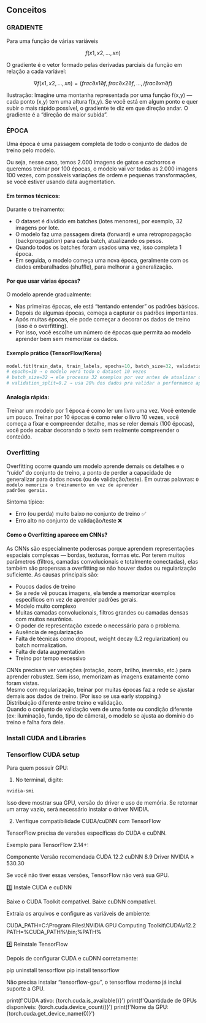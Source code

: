 ## Conceitos

### GRADIENTE

Para uma função de várias variáveis 

$$f(x1​,x2​,...,xn​)$$

O gradiente é o vetor formado pelas derivadas parciais da função em relação a cada variável:

$$∇f(x1​,x2​,...,xn​)=(frac{∂x1}{​∂f}​,frac{∂x2}​{∂f}​,...,/frac{∂xn}{​∂f}​)$$

Ilustração:
Imagine uma montanha representada por uma função f(x,y) — cada ponto (x,y) tem uma altura f(x,y).
Se você está em algum ponto e quer subir o mais rápido possível, o gradiente te diz em que direção andar.
O gradiente é a “direção de maior subida”.


### ÉPOCA

Uma época é uma passagem completa de todo o conjunto de dados de treino pelo modelo.

Ou seja, nesse caso, temos 2.000 imagens de gatos e cachorros e queremos treinar por 100 épocas, o modelo vai ver todas as 2.000 imagens 100 vezes, com possíveis variações de ordem e pequenas transformações, se você estiver usando data augmentation.

#### Em termos técnicos:

Durante o treinamento:

- O dataset é dividido em batches (lotes menores), por exemplo, 32 imagens por lote.
- O modelo faz uma passagem direta (forward) e uma retropropagação (backpropagation) para cada batch, atualizando os pesos.
- Quando todos os batches foram usados uma vez, isso completa 1 época.
- Em seguida, o modelo começa uma nova época, geralmente com os dados embaralhados (shuffle), para melhorar a generalização.

#### Por que usar várias épocas?

O modelo aprende gradualmente:
- Nas primeiras épocas, ele está “tentando entender” os padrões básicos.
- Depois de algumas épocas, começa a capturar os padrões importantes.
- Após muitas épocas, ele pode começar a decorar os dados de treino (isso é o overfitting).
- Por isso, você escolhe um número de épocas que permita ao modelo aprender bem sem memorizar os dados.

#### Exemplo prático (TensorFlow/Keras)
```python
model.fit(train_data, train_labels, epochs=10, batch_size=32, validation_split=0.2)
# epochs=10 → o modelo verá todo o dataset 10 vezes
# batch_size=32 → ele processa 32 exemplos por vez antes de atualizar os pesos
# validation_split=0.2 → usa 20% dos dados pra validar a performance após cada época
```

#### Analogia rápida:

Treinar um modelo por 1 época é como ler um livro uma vez. Você entende um pouco.
Treinar por 10 épocas é como reler o livro 10 vezes, você começa a fixar e compreender detalhe, mas se reler demais (100 épocas), você pode acabar decorando o texto sem realmente compreender o conteúdo.

### Overfitting

Overfitting ocorre quando um modelo aprende demais os detalhes e o “ruído” do conjunto de treino, a ponto de perder a capacidade de generalizar para dados novos (ou de validação/teste). Em outras palavras: <code>O modelo memoriza o treinamento em vez de aprender padrões gerais.</code>

Sintoma típico:
- Erro (ou perda) muito baixo no conjunto de treino ✅
- Erro alto no conjunto de validação/teste ❌

#### Como o Overfitting aparece em CNNs?

As CNNs são especialmente poderosas porque aprendem representações espaciais complexas — bordas, texturas, formas etc. Por terem muitos parâmetros (filtros, camadas convolucionais e totalmente conectadas), elas também são propensas a overfitting se não houver dados ou regularização suficiente. As causas principais são:
- Poucos dados de treino
- Se a rede vê poucas imagens, ela tende a memorizar exemplos específicos em vez de aprender padrões gerais.
- Modelo muito complexo
- Muitas camadas convolucionais, filtros grandes ou camadas densas com muitos neurônios.
- O poder de representação excede o necessário para o problema.
- Ausência de regularização
- Falta de técnicas como dropout, weight decay (L2 regularization) ou batch normalization.
- Falta de data augmentation
- Treino por tempo excessivo

CNNs precisam ver variações (rotação, zoom, brilho, inversão, etc.) para aprender robustez. Sem isso, memorizam as imagens exatamente como foram vistas.<br>
Mesmo com regularização, treinar por muitas épocas faz a rede se ajustar demais aos dados de treino. (Por isso se usa early stopping.)<br>
Distribuição diferente entre treino e validação.<br>
Quando o conjunto de validação vem de uma fonte ou condição diferente (ex: iluminação, fundo, tipo de câmera), o modelo se ajusta ao domínio do treino e falha fora dele.

### Install CUDA and Libraries

### Tensorflow CUDA setup

Para quem possuir GPU:

1. No terminal, digite:

```bash
nvidia-smi
```

Isso deve mostrar sua GPU, versão do driver e uso de memória. 
Se retornar um array vazio, será necessário instalar o driver NVIDIA.

2. Verifique compatibilidade CUDA/cuDNN com TensorFlow

TensorFlow precisa de versões específicas do CUDA e cuDNN.

Exemplo para TensorFlow 2.14+:

Componente	Versão recomendada
CUDA	12.2
cuDNN	8.9
Driver NVIDIA	≥ 530.30

Se você não tiver essas versões, TensorFlow não verá sua GPU.

3️⃣ Instale CUDA e cuDNN

Baixe o CUDA Toolkit compatível.
Baixe cuDNN compatível.

Extraia os arquivos e configure as variáveis de ambiente:

CUDA_PATH=C:\Program Files\NVIDIA GPU Computing Toolkit\CUDA\v12.2
PATH=%CUDA_PATH%\bin;%PATH%

4️⃣ Reinstale TensorFlow

Depois de configurar CUDA e cuDNN corretamente:

pip uninstall tensorflow
pip install tensorflow

Não precisa instalar “tensorflow-gpu”, o tensorflow moderno já inclui suporte a GPU.

print(f'CUDA ativo: {torch.cuda.is_available()}')
print(f'Quantidade de GPUs disponíveis: {torch.cuda.device_count()}')
print(f'Nome da GPU: {torch.cuda.get_device_name(0)}')
